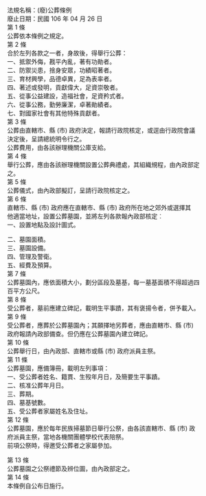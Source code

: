 法規名稱：(廢)公葬條例  
廢止日期：民國 106 年 04 月 26 日  
第 1 條  
公葬依本條例之規定。  
第 2 條  
合於左列各款之一者，身故後，得舉行公葬：  
一、抵禦外侮，戡平內亂，著有功勛者。  
二、防禦災患，捨身安眾，功績昭著者。  
三、育材興學，品德卓異，足為表率者。  
四、著述或發明，貢獻偉大，足資崇敬者。  
五、從事公益建設，造福社會，足資矜式者。  
六、從事公務，勤勞廉潔，卓著勛績者。  
七、對國家社會有其他特殊貢獻者。  
第 3 條  
公葬由直轄市、縣 (市) 政府決定，報請行政院核定，或逕由行政院會議  
決定後，呈請總統明令行之。  
公葬費用，由各該辦理機關公庫支給。  
第 4 條  
舉行公葬，應由各該辦理機關設置公葬典禮處，其組織規程，由內政部定  
之。  
第 5 條  
公葬儀式，由內政部擬訂，呈請行政院核定之。  
第 6 條  
直轄市、縣 (市) 政府應在直轄市、縣 (市) 政府所在地之郊外或選擇其  
他適當地址，設置公葬墓園，並將左列各款報內政部核定︰  
一、設置地點及設計圖式。  


二、墓園面積。  
三、墓園設備。  
四、管理及警衛。  
五、經費及預算。  
第 7 條  
公葬墓園內，應依面積大小，劃分區段及墓基，每一墓基面積不得超過四  
百平方公尺。  
第 8 條  
受公葬者，墓前應建立碑記，載明生平事蹟，其有褒揚令者，併予載入。  
第 9 條  
受公葬者，應葬於公葬墓園內；其願擇地另葬者，應由直轄市、縣 (市)  
政府報請內政部備查。但仍應在公葬墓園內建立碑記。  
第 10 條  
公葬舉行日，由內政部、直轄市或縣 (市) 政府派員主祭。  
第 11 條  
公葬墓園，應備簿冊，載明左列事項：  
一、受公葬者姓名、籍貫、生歿年月日，及簡要生平事蹟。  
二、核准公葬年月日。  
三、葬期。  
四、墓基號數。  
五、受公葬者家屬姓名及住址。  
第 12 條  
公葬墓園，應於每年民族掃墓節日舉行公祭，由各該直轄市、縣 (市) 政  
府派員主祭，當地各機關團體學校代表陪祭。  
前項公祭時，得邀受公葬者之家屬參加。  


第 13 條  
公葬墓園之公祭禮節及辨位圖，由內政部定之。  
第 14 條  
本條例自公布日施行。  


